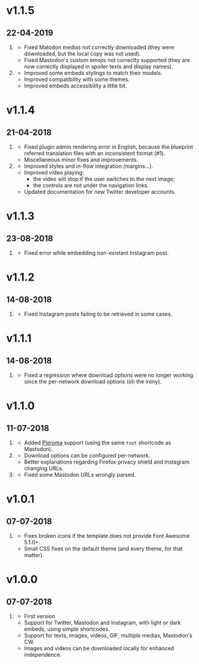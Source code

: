 # v1.1.5
## 22-04-2019

1. [](#bugfix)
    * Fixed Matodon medias not correctly downloaded (they were downloaded, but the local copy was not used).
    * Fixed Mastodon's custom emojis not correclty supported (they are now correctly displayed in spoiler texts and display names).
1. [](#improved)
    * Improved some embeds stylings to match their models.
    * Improved compatibility with some themes.
    * Improved embeds accessibility a little bit.

# v1.1.4
## 21-04-2018

1. [](#bugfix)
    * Fixed plugin admin rendering error in English, because the blueprint referred translation files with an inconsistent format (#1).
    * Miscellaneous minor fixes and improvements.
1. [](#improved)
    * Improved styles and in-flow integration (margins…).
    * Improved video playing:
      * the video will stop if the user switches to the next image;
      * the controls are not under the navigation links.
    * Updated documentation for new Twitter developer accounts.

# v1.1.3
## 23-08-2018

1. [](#bugfix)
    * Fixed error while embedding non-existant Instagram post.

# v1.1.2
## 14-08-2018

1. [](#bugfix)
    * Fixed Instagram posts failing to be retrieved in some cases.

# v1.1.1
## 14-08-2018

1. [](#bugfix)
    * Fixed a regression where download options were no longer working since the per-network download options (oh the irony).

# v1.1.0
## 11-07-2018

1. [](#new)
    * Added [Pleroma](https://pleroma.social) support (using the same `toot` shortcode as Mastodon).
1. [](#improved)
    * Download options can be configured per-network.
    * Better explanations regarding Firefox privacy shield and Instagram changing URLs.
1. [](#bugfix)
    * Fixed some Mastodon URLs wrongly parsed.

# v1.0.1
## 07-07-2018

1. [](#bugfix)
    * Fixes broken icons if the template does not provide Font Awesome 5.1.0+.
    * Small CSS fixes on the default theme (and every theme, for that matter).

# v1.0.0
##  07-07-2018

1. [](#new)
    * First version
    * Support for Twitter, Mastodon and Instagram, with light or dark embeds, using simple shortcodes.
    * Support for texts, images, videos, GIF, multiple medias, Mastodon's CW.
    * Images and videos can be downloaded locally for enhanced independence.
